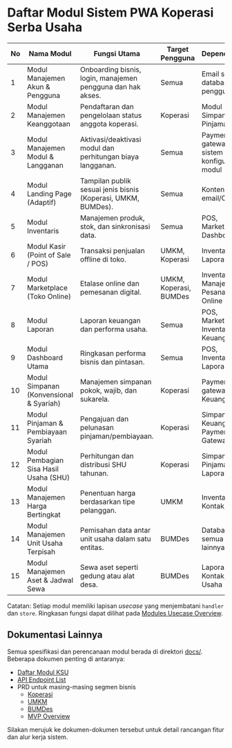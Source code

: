 # Daftar Modul Sistem PWA Koperasi Serba Usaha

| No | Nama Modul | Fungsi Utama | Target Pengguna | Dependencies | Status |
|----|-------------|---------------|------------------|---------------|--------|
| 1 | Modul Manajemen Akun & Pengguna | Onboarding bisnis, login, manajemen pengguna dan hak akses. | Semua | Email service, database pengguna | In Progress |
| 2 | Modul Manajemen Keanggotaan | Pendaftaran dan pengelolaan status anggota koperasi. | Koperasi | Modul Simpanan, Pinjaman, SHU | In Progress |
| 3 | Modul Manajemen Modul & Langganan | Aktivasi/deaktivasi modul dan perhitungan biaya langganan. | Semua | Payment gateway, sistem konfigurasi modul | In Progress |
| 4 | Modul Landing Page (Adaptif) | Tampilan publik sesuai jenis bisnis (Koperasi, UMKM, BUMDes). | Semua | Konten bisnis, email/CRM | To Do |
| 5 | Modul Inventaris | Manajemen produk, stok, dan sinkronisasi data. | Semua | POS, Marketplace, Dashboard | To Do |
| 6 | Modul Kasir (Point of Sale / POS) | Transaksi penjualan offline di toko. | UMKM, Koperasi | Inventaris, Laporan | To Do |
| 7 | Modul Marketplace (Toko Online) | Etalase online dan pemesanan digital. | UMKM, Koperasi, BUMDes | Inventaris, Manajemen Pesanan Online | To Do |
| 8 | Modul Laporan | Laporan keuangan dan performa usaha. | Semua | POS, Marketplace, Inventaris, Keuangan | To Do |
| 9 | Modul Dashboard Utama | Ringkasan performa bisnis dan pintasan. | Semua | POS, Inventaris, Laporan | In Refinement |
| 10 | Modul Simpanan (Konvensional & Syariah) | Manajemen simpanan pokok, wajib, dan sukarela. | Koperasi | Payment gateway, Keuangan | In Progress |
| 11 | Modul Pinjaman & Pembiayaan Syariah | Pengajuan dan pelunasan pinjaman/pembiayaan. | Koperasi | Simpanan, Keuangan, Payment Gateway | In Progress |
| 12 | Modul Pembagian Sisa Hasil Usaha (SHU) | Perhitungan dan distribusi SHU tahunan. | Koperasi | Simpanan, Pinjaman, Laporan | To Do |
| 13 | Modul Manajemen Harga Bertingkat | Penentuan harga berdasarkan tipe pelanggan. | UMKM | Inventaris, Kontak, POS | To Do |
| 14 | Modul Manajemen Unit Usaha Terpisah | Pemisahan data antar unit usaha dalam satu entitas. | BUMDes | Database, semua modul lainnya | To Do |
| 15 | Modul Manajemen Aset & Jadwal Sewa | Sewa aset seperti gedung atau alat desa. | BUMDes | Laporan, Kontak, Unit Usaha | To Do |

Catatan: Setiap modul memiliki lapisan *usecase* yang menjembatani `handler` dan `store`. Ringkasan fungsi dapat dilihat pada [Modules Usecase Overview](modules_usecase_overview.md).


## Dokumentasi Lainnya

Semua spesifikasi dan perencanaan modul berada di direktori [docs/](.). Beberapa dokumen penting di antaranya:

- [Daftar Modul KSU](daftar_modul_ksu.md)
- [API Endpoint List](api-enpoints-list.md)
- PRD untuk masing-masing segmen bisnis
  - [Koperasi](PRD_Koperasi.md)
  - [UMKM](PRD_UMKM.md)
  - [BUMDes](PRD_BUMDes.md)
  - [MVP Overview](PRD_MVP.md)

Silakan merujuk ke dokumen-dokumen tersebut untuk detail rancangan fitur dan alur kerja sistem.